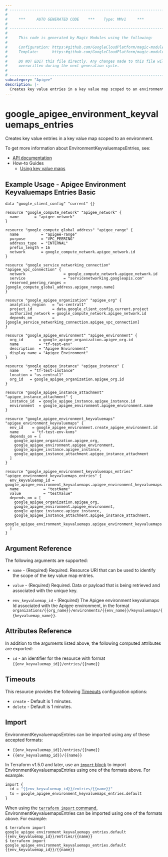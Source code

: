 ```yaml
---
# ----------------------------------------------------------------------------
#
#     ***     AUTO GENERATED CODE    ***    Type: MMv1     ***
#
# ----------------------------------------------------------------------------
#
#     This code is generated by Magic Modules using the following:
#
#     Configuration: https:#github.com/GoogleCloudPlatform/magic-modules/tree/main/mmv1/products/apigee/EnvironmentKeyvaluemapsEntries.yaml
#     Template:      https:#github.com/GoogleCloudPlatform/magic-modules/tree/main/mmv1/templates/terraform/resource.html.markdown.tmpl
#
#     DO NOT EDIT this file directly. Any changes made to this file will be
#     overwritten during the next generation cycle.
#
# ----------------------------------------------------------------------------
subcategory: "Apigee"
description: |-
  Creates key value entries in a key value map scoped to an environment.
---
```


# google_apigee_environment_keyvaluemaps_entries

Creates key value entries in a key value map scoped to an environment.


To get more information about EnvironmentKeyvaluemapsEntries, see:

* [API documentation](https://cloud.google.com/apigee/docs/reference/apis/apigee/rest/v1/organizations.keyvaluemaps.entries/create)
* How-to Guides
    * [Using key value maps](https://cloud.google.com/apigee/docs/api-platform/cache/key-value-maps)

## Example Usage - Apigee Environment Keyvaluemaps Entries Basic


```hcl
data "google_client_config" "current" {}

resource "google_compute_network" "apigee_network" {
  name       = "apigee-network"
}

resource "google_compute_global_address" "apigee_range" {
  name          = "apigee-range"
  purpose       = "VPC_PEERING"
  address_type  = "INTERNAL"
  prefix_length = 16
  network       = google_compute_network.apigee_network.id
}

resource "google_service_networking_connection" "apigee_vpc_connection" {
  network                 = google_compute_network.apigee_network.id
  service                 = "servicenetworking.googleapis.com"
  reserved_peering_ranges = [google_compute_global_address.apigee_range.name]
}

resource "google_apigee_organization" "apigee_org" {
  analytics_region   = "us-central1"
  project_id         = data.google_client_config.current.project
  authorized_network = google_compute_network.apigee_network.id
  depends_on         = [google_service_networking_connection.apigee_vpc_connection]
}

resource "google_apigee_environment" "apigee_environment" {
  org_id       = google_apigee_organization.apigee_org.id
  name         = "tf-test-env"
  description  = "Apigee Environment"
  display_name = "Apigee Environment"
}

resource "google_apigee_instance" "apigee_instance" {
  name     = "tf-test-instance"
  location = "us-central1"
  org_id   = google_apigee_organization.apigee_org.id
}

resource "google_apigee_instance_attachment" "apigee_instance_attachment" {
  instance_id  = google_apigee_instance.apigee_instance.id
  environment  = google_apigee_environment.apigee_environment.name
}

resource "google_apigee_environment_keyvaluemaps" "apigee_environment_keyvaluemaps" {
  env_id    = google_apigee_environment.create_apigee_environment.id
  name      = "tf-test-env-kvms"
  depends_on = [
    google_apigee_organization.apigee_org,
    google_apigee_environment.apigee_environment,
    google_apigee_instance.apigee_instance,
    google_apigee_instance_attachment.apigee_instance_attachment
  ]
}

resource "google_apigee_environment_keyvaluemaps_entries" "apigee_environment_keyvaluemaps_entries" {
  env_keyvaluemap_id = google_apigee_environment_keyvaluemaps.apigee_environment_keyvaluemaps.id
  name           = "testName"
  value          = "testValue"
  depends_on = [
    google_apigee_organization.apigee_org,
    google_apigee_environment.apigee_environment,
    google_apigee_instance.apigee_instance,
    google_apigee_instance_attachment.apigee_instance_attachment,
    google_apigee_environment_keyvaluemaps.apigee_environment_keyvaluemaps
  ]
}
```

## Argument Reference

The following arguments are supported:


* `name` -
  (Required)
  Required. Resource URI that can be used to identify the scope of the key value map entries.

* `value` -
  (Required)
  Required. Data or payload that is being retrieved and associated with the unique key.

* `env_keyvaluemap_id` -
  (Required)
  The Apigee environment keyvalumaps Id associated with the Apigee environment,
  in the format `organizations/{{org_name}}/environments/{{env_name}}/keyvaluemaps/{{keyvaluemap_name}}`.




## Attributes Reference

In addition to the arguments listed above, the following computed attributes are exported:

* `id` - an identifier for the resource with format `{{env_keyvaluemap_id}}/entries/{{name}}`


## Timeouts

This resource provides the following
[Timeouts](https://developer.hashicorp.com/terraform/plugin/sdkv2/resources/retries-and-customizable-timeouts) configuration options:

- `create` - Default is 1 minutes.
- `delete` - Default is 1 minutes.

## Import


EnvironmentKeyvaluemapsEntries can be imported using any of these accepted formats:

* `{{env_keyvaluemap_id}}/entries/{{name}}`
* `{{env_keyvaluemap_id}}/{{name}}`


In Terraform v1.5.0 and later, use an [`import` block](https://developer.hashicorp.com/terraform/language/import) to import EnvironmentKeyvaluemapsEntries using one of the formats above. For example:

```tf
import {
  id = "{{env_keyvaluemap_id}}/entries/{{name}}"
  to = google_apigee_environment_keyvaluemaps_entries.default
}
```

When using the [`terraform import` command](https://developer.hashicorp.com/terraform/cli/commands/import), EnvironmentKeyvaluemapsEntries can be imported using one of the formats above. For example:

```
$ terraform import google_apigee_environment_keyvaluemaps_entries.default {{env_keyvaluemap_id}}/entries/{{name}}
$ terraform import google_apigee_environment_keyvaluemaps_entries.default {{env_keyvaluemap_id}}/{{name}}
```
